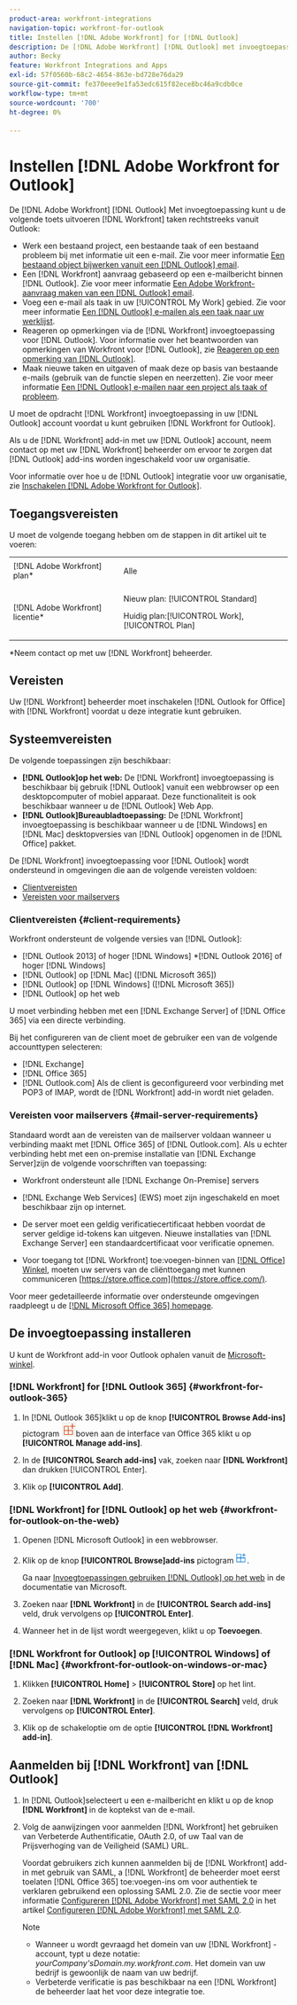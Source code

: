 ```yaml
---
product-area: workfront-integrations
navigation-topic: workfront-for-outlook
title: Instellen [!DNL Adobe Workfront] for [!DNL Outlook]
description: De [!DNL Adobe Workfront] [!DNL Outlook] met invoegtoepassing kunt u de toets uitvoeren [!DNL Workfront] taken rechtstreeks vanuit Outlook.
author: Becky
feature: Workfront Integrations and Apps
exl-id: 57f0560b-68c2-4654-863e-bd728e76da29
source-git-commit: fe370eee9e1fa53edc615f82ece8bc46a9cdb0ce
workflow-type: tm+mt
source-wordcount: '700'
ht-degree: 0%

---
```


# Instellen [!DNL Adobe Workfront for Outlook]

De [!DNL Adobe Workfront] [!DNL Outlook] Met invoegtoepassing kunt u de volgende toets uitvoeren [!DNL Workfront] taken rechtstreeks vanuit Outlook:

* Werk een bestaand project, een bestaande taak of een bestaand probleem bij met informatie uit een e-mail. Zie voor meer informatie [Een bestaand object bijwerken vanuit een [!DNL Outlook] email](../../workfront-integrations-and-apps/using-workfront-with-outlook/update-an-existing-object-from-an-outlook-email.md).
* Een [!DNL Workfront] aanvraag gebaseerd op een e-mailbericht binnen [!DNL Outlook]. Zie voor meer informatie [Een Adobe Workfront-aanvraag maken van een [!DNL Outlook] email](../../workfront-integrations-and-apps/using-workfront-with-outlook/create-a-wf-request-from-an-outlook-email.md).
* Voeg een e-mail als taak in uw [!UICONTROL My Work] gebied. Zie voor meer informatie [Een [!DNL Outlook] e-mailen als een taak naar uw werklijst](../../workfront-integrations-and-apps/using-workfront-with-outlook/add-outlook-email-as-task-to-your-work-list.md).
* Reageren op opmerkingen via de [!DNL Workfront] invoegtoepassing voor [!DNL Outlook]. Voor informatie over het beantwoorden van opmerkingen van Workfront voor [!DNL Outlook], zie [Reageren op een opmerking van [!DNL Outlook]](../../workfront-integrations-and-apps/using-workfront-with-outlook/reply-to-a-comment-from-outlook.md).
* Maak nieuwe taken en uitgaven of maak deze op basis van bestaande e-mails (gebruik van de functie slepen en neerzetten). Zie voor meer informatie [Een [!DNL Outlook] e-mailen naar een project als taak of probleem](../../workfront-integrations-and-apps/using-workfront-with-outlook/add-outlook-email-to-project-as-task-or-issue.md).

U moet de opdracht [!DNL Workfront] invoegtoepassing in uw [!DNL Outlook] account voordat u kunt gebruiken [!DNL Workfront for Outlook].

Als u de [!DNL Workfront] add-in met uw [!DNL Outlook] account, neem contact op met uw [!DNL Workfront] beheerder om ervoor te zorgen dat [!DNL Outlook] add-ins worden ingeschakeld voor uw organisatie.

Voor informatie over hoe u de [!DNL Outlook] integratie voor uw organisatie, zie [Inschakelen [!DNL Adobe Workfront for Outlook]](../../administration-and-setup/configure-integrations/enable-workfront-for-outlook.md).

## Toegangsvereisten

U moet de volgende toegang hebben om de stappen in dit artikel uit te voeren:

<table style="table-layout:auto"> 
 <col> 
 <col> 
 <tbody> 
  <tr> 
   <td role="rowheader">[!DNL Adobe Workfront] plan*</td> 
   <td> <p>Alle</p> </td> 
  </tr> 
  <tr> 
   <td role="rowheader">[!DNL Adobe Workfront] licentie*</td> 
   <td> 
   <p>Nieuw plan: [!UICONTROL Standard]</p> 
   <p>Huidig plan:[!UICONTROL Work], [!UICONTROL Plan]</p> </td> 
  </tr> 
 </tbody> 
</table>

&#42;Neem contact op met uw [!DNL Workfront] beheerder.

## Vereisten

Uw [!DNL Workfront] beheerder moet inschakelen [!DNL Outlook for Office] with [!DNL Workfront] voordat u deze integratie kunt gebruiken.

## Systeemvereisten

De volgende toepassingen zijn beschikbaar:

* **[!DNL Outlook]op het web:** De [!DNL Workfront] invoegtoepassing is beschikbaar bij gebruik [!DNL Outlook] vanuit een webbrowser op een desktopcomputer of mobiel apparaat. Deze functionaliteit is ook beschikbaar wanneer u de [!DNL Outlook] Web App.
* **[!DNL Outlook]Bureaubladtoepassing:** De [!DNL Workfront] invoegtoepassing is beschikbaar wanneer u de [!DNL Windows] en [!DNL Mac] desktopversies van [!DNL Outlook] opgenomen in de [!DNL Office] pakket.

De [!DNL Workfront] invoegtoepassing voor [!DNL Outlook] wordt ondersteund in omgevingen die aan de volgende vereisten voldoen:

* [Clientvereisten](#client-requirements-client-requirements)
* [Vereisten voor mailservers](#mail-server-requirements-mail-server-requirements)

### Clientvereisten {#client-requirements}

Workfront ondersteunt de volgende versies van [!DNL Outlook]:

* [!DNL Outlook 2013] of hoger [!DNL Windows]
*[!DNL  Outlook 2016] of hoger [!DNL Windows]
* [!DNL Outlook] op [!DNL Mac] ([!DNL Microsoft 365])
* [!DNL Outlook] op [!DNL Windows] ([!DNL Microsoft 365])
* [!DNL Outlook] op het web

U moet verbinding hebben met een [!DNL Exchange Server] of [!DNL Office 365] via een directe verbinding.

Bij het configureren van de client moet de gebruiker een van de volgende accounttypen selecteren:

* [!DNL Exchange]
* [!DNL Office 365]
* [!DNL Outlook.com]&#x200B;**&#x200B;**&#x200B; Als de client is geconfigureerd voor verbinding met POP3 of IMAP, wordt de [!DNL Workfront] add-in wordt niet geladen.

### Vereisten voor mailservers {#mail-server-requirements}

Standaard wordt aan de vereisten van de mailserver voldaan wanneer u verbinding maakt met [!DNL Office 365] of [!DNL Outlook.com]. Als u echter verbinding hebt met een on-premise installatie van [!DNL Exchange Server]zijn de volgende voorschriften van toepassing:

* Workfront ondersteunt alle [!DNL Exchange On-Premise] servers
* [!DNL Exchange Web Services] (EWS) moet zijn ingeschakeld en moet beschikbaar zijn op internet.
* De server moet een geldig verificatiecertificaat hebben voordat de server geldige id-tokens kan uitgeven. Nieuwe installaties van [!DNL Exchange Server] een standaardcertificaat voor verificatie opnemen.

  <!--this used to be here but Dev asked for it to be taken out - logged issue for editing this article on 4-26-2023: For more information, see [Digital certificates and encryption in [!DNL Exchange 2016]](https://technet.microsoft.com/en-us/library/dd351044(v=exchg.160).aspx) and [Set-AuthConfig](https://technet.microsoft.com/en-us/library/jj215766(v=exchg.160).aspx).-->

* Voor toegang tot [!DNL Workfront] toe:voegen-binnen van [[!DNL Office] Winkel](https://store.office.com/), moeten uw servers van de cliënttoegang met kunnen communiceren  [https://store.office.com](https://store.office.com/).

Voor meer gedetailleerde informatie over ondersteunde omgevingen raadpleegt u de [[!DNL Microsoft Office 365] homepage](https://products.office.com/en-us/office-365-home).

## De invoegtoepassing installeren

U kunt de Workfront add-in voor Outlook ophalen vanuit de [Microsoft-winkel](https://appsource.microsoft.com/en-us/product/office/WA104380943?tab=Overview).

### [!DNL Workfront] for [!DNL Outlook 365] {#workfront-for-outlook-365}

1. In [!DNL Outlook 365]klikt u op de knop **[!UICONTROL Browse Add-ins]** pictogram ![](assets/outlook-add-in-26x26.png)boven aan de interface van Office 365 klikt u op **[!UICONTROL Manage add-ins]**.

1. In de **[!UICONTROL Search add-ins]** vak, zoeken naar **[!DNL Workfront]** dan drukken [!UICONTROL Enter].

1. Klik op **[!UICONTROL Add]**.

### [!DNL Workfront] for [!DNL Outlook] op het web {#workfront-for-outlook-on-the-web}

1. Openen [!DNL Microsoft Outlook] in een webbrowser.
1. Klik op de knop **[!UICONTROL Browse]add-ins** pictogram ![](assets/outlook-add-in-web-version-20x20.png).

   Ga naar [Invoegtoepassingen gebruiken [!DNL Outlook] op het web](https://support.microsoft.com/en-us/office/using-add-ins-in-outlook-on-the-web-8f2ce816-5df4-44a5-958c-f7f9d6dabdce#bkmk_addaddinsicon) in de documentatie van Microsoft.

1. Zoeken naar **[!DNL Workfront]** in de **[!UICONTROL Search add-ins]** veld, druk vervolgens op **[!UICONTROL Enter]**.

1. Wanneer het in de lijst wordt weergegeven, klikt u op **Toevoegen**.

### [!DNL Workfront for Outlook] op [!UICONTROL Windows] of [!DNL Mac] {#workfront-for-outlook-on-windows-or-mac}

1. Klikken **[!UICONTROL Home]** > **[!UICONTROL Store]** op het lint.

1. Zoeken naar **[!DNL Workfront]** in de **[!UICONTROL Search]** veld, druk vervolgens op **[!UICONTROL Enter]**.

1. Klik op de schakeloptie om de optie **[!UICONTROL [!DNL Workfront] add-in]**.

## Aanmelden bij [!DNL Workfront] van [!DNL Outlook]

1. In [!DNL Outlook]selecteert u een e-mailbericht en klikt u op de knop **[!DNL Workfront]** in de koptekst van de e-mail.
1. Volg de aanwijzingen voor aanmelden [!DNL Workfront] het gebruiken van Verbeterde Authentificatie, OAuth 2.0, of uw Taal van de Prijsverhoging van de Veiligheid (SAML) URL.

   Voordat gebruikers zich kunnen aanmelden bij de [!DNL Workfront] add-in met gebruik van SAML, a [!DNL Workfront] de beheerder moet eerst toelaten [!DNL Office 365] toe:voegen-ins om voor authentiek te verklaren gebruikend een oplossing SAML 2.0. Zie de sectie voor meer informatie [Configureren [!DNL Adobe Workfront] met SAML 2.0](../../administration-and-setup/add-users/single-sign-on/configure-workfront-saml-2.md#enable-saml-with-office-365) in het artikel [Configureren [!DNL Adobe Workfront] met SAML 2.0](../../administration-and-setup/add-users/single-sign-on/configure-workfront-saml-2.md).

   >[!NOTE]
   >
   >* Wanneer u wordt gevraagd het domein van uw [!DNL Workfront] -account, typt u deze notatie: *yourCompany&#39;sDomain.my.workfront.com*. Het domein van uw bedrijf is gewoonlijk de naam van uw bedrijf.
   >* Verbeterde verificatie is pas beschikbaar na een [!DNL Workfront] de beheerder laat het voor deze integratie toe.

